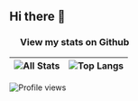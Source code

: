 ## Hi there 👋

<!--
**MaryShust/MaryShust** is a ✨ _special_ ✨ repository because its `README.md` (this file) appears on your GitHub profile.

Here are some ideas to get you started:

- 🔭 I’m currently working on ...
- 🌱 I’m currently learning ...
- 👯 I’m looking to collaborate on ...
- 🤔 I’m looking for help with ...
- 💬 Ask me about ...
- 📫 How to reach me: ...
- 😄 Pronouns: ...
- ⚡ Fun fact: ...
-->


<h3><img src="https://github.com/TheDudeThatCode/TheDudeThatCode/blob/master/Assets/Earth.gif" width="15"/> View my stats on Github</h3>

| <img decoding="async" loading="lazy" align="center" src="https://github-readme-stats-3taejab4b-MaryShust.vercel.app/api?username=MaryShust&show_icons=true&include_all_commits=true&count_private=true&hide=contribs&private=true&hide_border=true" alt="All Stats" /> | <img decoding="async" loading="lazy" align="center" src="https://github-readme-stats-3taejab4b-MaryShust.vercel.app/api/top-langs/?username=MaryShust&layout=compact&langs_count=6&hide_border=true" alt="Top Langs" /> |
| ------------- | ------------- |

![Profile views](https://komarev.com/ghpvc/?username=MaryShust&style=flat-square&abbreviated=true&color=blue)

